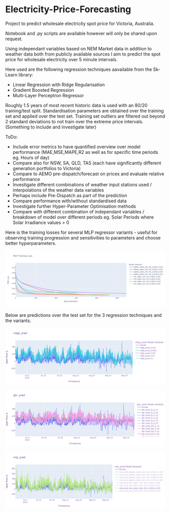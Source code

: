 # Electricity-Price-Forecasting

Project to predict wholesale electricity spot price for Victoria, Australia.

Notebook and .py scripts are available however will only be shared upon request.

Using independant variables based on NEM Market data in addition to weather data both from publicly available sources I aim to predict the spot price
for wholesale electricity over 5 minute intervals. 

Here used are the following regression techniques aavailable from the Sk-Learn library:

- Linear Regression with Ridge Regularisation
- Gradient Boosted Regression
- Multi-Layer Perceptron Regressor

Roughly 1.5 years of most recent historic data is used with an 80/20 training/test split. Standardisation parameters are obtained over the training set and applied over the test set. Training set outliers are filtered out beyond 2 standard deviations to not train over the extreme price intervals. (Something to include and investigate later) 
 

ToDo:
- Include error metrics to have quantified overview over model performance (MAE,MSE,MAPE,R2 as well as for specific time periods eg. Hours of day) 
- Compare also for NSW, SA, QLD, TAS (each have significantly different generation portfolios to Victoria)
- Compare to AEMO pre-dispatch/forecast on prices and evaluate relative performance 
- Investigate different combinations of weather input stations used / interpolations of the weather data variables
- Perhaps include Pre-Dispatch as part of the prediction
- Compare performance with/without standardised data
- Investigate further Hyper-Parameter Optimisation methods
- Compare with different combination of independant variables / breakdown of model over different periods eg. Solar Periods where Solar Irradiance values > 0
  
Here is the training losses for several MLP regressor variants - useful for observing training progression and sensitivities to parameters and choose better hyperparameters.

 ![](loss.png)

Below are predictions over the test set for the 3 regression techniques and the variants.

![](ridge.png)

![](gbr.png)

![](mlp.png)
